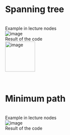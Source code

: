 <br><h1>Spanning tree</h1>
<br>Example in lecture nodes
<br>
 ![image](https://user-images.githubusercontent.com/85152590/189175782-26153dd0-2154-4af3-bcb5-21a2ffbd2cfe.png)
<br>Result of the code
<br><img width="97" alt="image" src="https://user-images.githubusercontent.com/85152590/189175658-62105b55-3f78-4133-aa71-28e7cddcc59a.png">
 
<br><h1>Minimum path</h1>
<br>Example in lecture nodes
<br>
 ![image](https://user-images.githubusercontent.com/85152590/189181867-20a27406-c986-4866-bddb-b7f8245baa72.png)
<br>Result of the code
<br>

